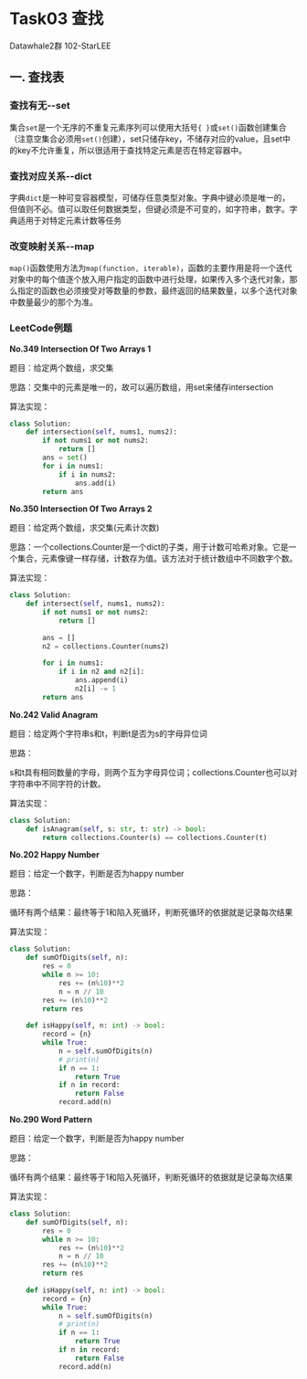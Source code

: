 # Task03 查找

Datawhale2群  102-StarLEE

## 一. 查找表

### 查找有无--set

集合`set`是一个无序的不重复元素序列可以使用大括号`{ }`或`set()`函数创建集合（注意空集合必须用`set()`创建），set只储存key，不储存对应的value，且set中的key不允许重复，所以很适用于查找特定元素是否在特定容器中。

### 查找对应关系--dict

字典`dict`是一种可变容器模型，可储存任意类型对象。字典中键必须是唯一的，但值则不必。值可以取任何数据类型，但键必须是不可变的，如字符串，数字。字典适用于对特定元素计数等任务

### 改变映射关系--map

`map()`函数使用方法为`map(function, iterable)`，函数的主要作用是将一个迭代对象中的每个值逐个放入用户指定的函数中进行处理，如果传入多个迭代对象，那么指定的函数也必须接受对等数量的参数，最终返回的结果数量，以多个迭代对象中数量最少的那个为准。

### LeetCode例题

**No.349 Intersection Of Two Arrays 1**

题目：给定两个数组，求交集

思路：交集中的元素是唯一的，故可以遍历数组，用set来储存intersection

算法实现：

```python
class Solution:
    def intersection(self, nums1, nums2):
        if not nums1 or not nums2:
            return []
        ans = set()
        for i in nums1:
            if i in nums2:
                ans.add(i)
        return ans
```

**No.350 Intersection Of Two Arrays 2**

题目：给定两个数组，求交集(元素计次数)

思路：一个collections.Counter是一个dict的子类，用于计数可哈希对象。它是一个集合，元素像键一样存储，计数存为值。该方法对于统计数组中不同数字个数。

算法实现：

```python
class Solution:
    def intersect(self, nums1, nums2):
        if not nums1 or not nums2:
            return []
        
        ans = []
        n2 = collections.Counter(nums2)
        
        for i in nums1:
            if i in n2 and n2[i]:
                ans.append(i)
                n2[i] -= 1
        return ans
```

**No.242 Valid Anagram**

题目：给定两个字符串s和t，判断t是否为s的字母异位词

思路：

s和t具有相同数量的字母，则两个互为字母异位词；collections.Counter也可以对字符串中不同字符的计数。

算法实现：

```python
class Solution:
    def isAnagram(self, s: str, t: str) -> bool:
        return collections.Counter(s) == collections.Counter(t)
```

**No.202 Happy Number**

题目：给定一个数字，判断是否为happy number

思路：

循环有两个结果：最终等于1和陷入死循环，判断死循环的依据就是记录每次结果

算法实现：

```python
class Solution:
    def sumOfDigits(self, n):
        res = 0
        while n >= 10:
            res += (n%10)**2
            n = n // 10
        res += (n%10)**2
        return res
    
    def isHappy(self, n: int) -> bool:
        record = {n}
        while True:
            n = self.sumOfDigits(n)
            # print(n)
            if n == 1:
                return True
            if n in record:
                return False
            record.add(n)
```

**No.290 Word Pattern**

题目：给定一个数字，判断是否为happy number

思路：

循环有两个结果：最终等于1和陷入死循环，判断死循环的依据就是记录每次结果

算法实现：

```python
class Solution:
    def sumOfDigits(self, n):
        res = 0
        while n >= 10:
            res += (n%10)**2
            n = n // 10
        res += (n%10)**2
        return res
    
    def isHappy(self, n: int) -> bool:
        record = {n}
        while True:
            n = self.sumOfDigits(n)
            # print(n)
            if n == 1:
                return True
            if n in record:
                return False
            record.add(n)
```









